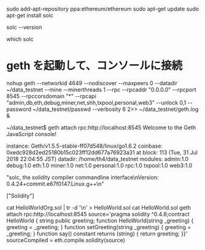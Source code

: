 sudo add-apt-repository ppa:ethereum/ethereum
sudo apt-get update
sudo apt-get install solc

solc --version

which solc

# geth を起動して、コンソールに接続

nohup geth --networkid 4649 --nodiscover --maxpeers 0 --datadir ~/data_testnet --mine --minerthreads 1 --rpc --rpcaddr "0.0.0.0" --rpcport 8545 --rpccorsdomain "*" --rpcapi "admin,db,eth,debug,miner,net,shh,txpool,personal,web3" --unlock 0,1 --password ~/data_testnet/passwd --verbosity 6 2>> ~/data_testnet/geth.log &

~/data_testnet$ geth attach rpc:http://localhost:8545
Welcome to the Geth JavaScript console!

instance: Geth/v1.5.5-stable-ff07d548/linux/go1.6.2
coinbase: 0xedc928d2ed25180b15c023ff12dd677a76923a31
at block: 113 (Tue, 31 Jul 2018 22:04:55 JST)
 datadir: /home/th4/data_testnet
 modules: admin:1.0 debug:1.0 eth:1.0 miner:1.0 net:1.0 personal:1.0 rpc:1.0 txpool:1.0 web3:1.0

>
"solc, the solidity compiler commandline interface\nVersion: 0.4.24+commit.e67f0147.Linux.g++\n"
>
>
["Solidity"]



cat HelloWorldOrg.sol | tr -d '\n' > HelloWorld.sol
cat HelloWorld.sol
geth attach rpc:http://localhost:8545
source='pragma solidity ^0.4.8;contract HelloWorld {  string public greeting;  function HelloWorld(string _greeting) {    greeting = _greeting;  }  function setGreeting(string _greeting) {    greeting = _greeting;  }  function say() constant returns (string) {    return greeting;  }}'
sourceCompiled = eth.compile.solidity(source)
